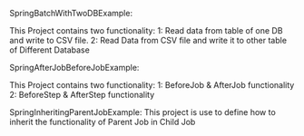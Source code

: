 SpringBatchWithTwoDBExample:

This Project contains two functionality:
1: Read data from table of one DB and write to CSV file.
2: Read Data from CSV file and write it to other table of Different Database


SpringAfterJobBeforeJobExample:

This Project contains two functionality:
1: BeforeJob & AfterJob functionality
2: BeforeStep & AfterStep functionality



SpringInheritingParentJobExample:
This project is use to define how to inherit the functionality of Parent Job in Child Job 
